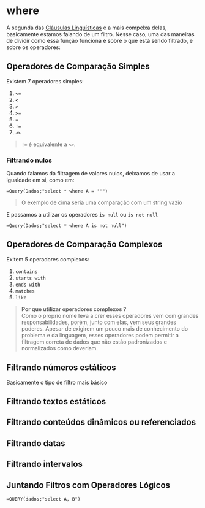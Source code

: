 # where

A segunda das [Cláusulas Linguísticas](https://developers.google.com/chart/interactive/docs/querylanguage?sjid=1226402367079700006-SA&hl=pt-br#language-clauses) e a mais compelxa delas, basicamente estamos falando de um filtro. Nesse caso, uma das maneiras de dividir como essa função funciona é sobre o que está sendo filtrado, e sobre os operadores:

## Operadores de Comparação Simples

Existem 7 operadores simples:

1. `<=`
2. `<`
3. `>`
4. `>=`
5. `=`
6. `!=`
7. `<>`

> `!=` é equivalente a `<>`.

### Filtrando nulos

Quando falamos da filtragem de valores nulos, deixamos de usar a igualdade em si, como em:

```
=Query(Dados;"select * where A = ''")
```

> O exemplo de cima seria uma comparação com um string vazio

E passamos a utilizar os operadores `is null` ou `is not null`

```
=Query(Dados;"select * where A is not null")
```

## Operadores de Comparação Complexos

Exitem 5 operadores complexos:

1. `contains`
2. `starts with`
3. `ends with`
4. `matches`
5. `like`

> **Por que utilizar operadores complexos ?**  
> Como o próprio nome leva a crer esses operadores vem com grandes responsabilidades, porém, junto com elas, vem seus grandes poderes. Apesar de exigirem um pouco mais de conhecimento do problema e da linguagem, esses operadores podem permitir a filtragem correta de dados que não estão padronizados e normalizados como deveriam.

## Filtrando números estáticos

Basicamente o tipo de filtro mais básico

## Filtrando textos estáticos

## Filtrando conteúdos dinâmicos ou referenciados

## Filtrando datas

## Filtrando intervalos

## Juntando Filtros com Operadores Lógicos

```
=QUERY(dados;"select A, B")
```
